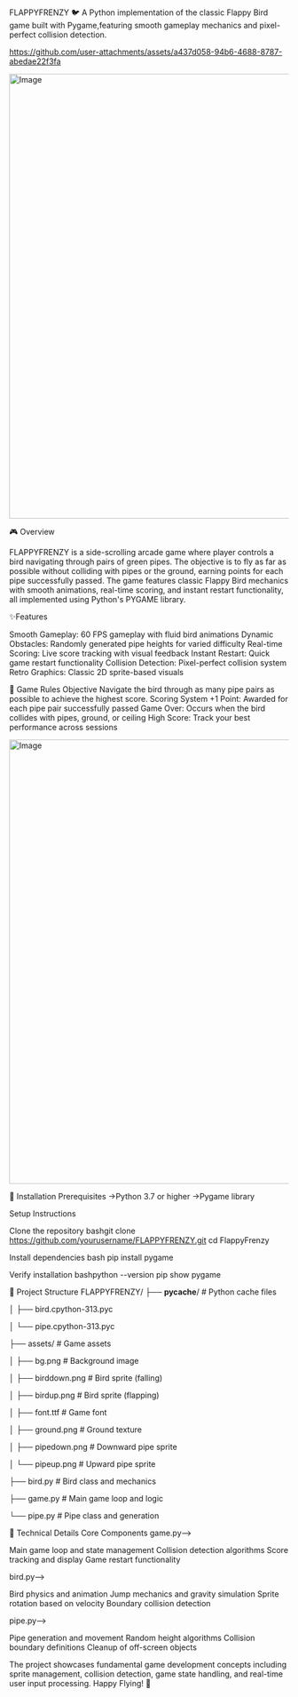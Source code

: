 FLAPPYFRENZY 🐦
A Python implementation of the classic Flappy Bird game built with Pygame,featuring smooth gameplay mechanics and pixel-perfect collision detection.


https://github.com/user-attachments/assets/a437d058-94b6-4688-8787-abedae22f3fa





<img width="610" height="801" alt="Image" src="https://github.com/user-attachments/assets/34ea741b-1705-4ba7-89fc-62b70d98cfeb" />



🎮 Overview

FLAPPYFRENZY is a side-scrolling arcade game where player controls a bird navigating through pairs of green pipes. The objective is to fly as far as possible without
colliding with pipes or the ground, earning points for each pipe successfully passed.
The game features classic Flappy Bird mechanics with smooth animations, real-time scoring, and instant restart functionality, all implemented using Python's PYGAME library.

✨Features

Smooth Gameplay: 60 FPS gameplay with fluid bird animations
Dynamic Obstacles: Randomly generated pipe heights for varied difficulty
Real-time Scoring: Live score tracking with visual feedback
Instant Restart: Quick game restart functionality
Collision Detection: Pixel-perfect collision system
Retro Graphics: Classic 2D sprite-based visuals

🎯 Game Rules
Objective
Navigate the bird through as many pipe pairs as possible to achieve the highest score.
Scoring System
+1 Point: Awarded for each pipe pair successfully passed
Game Over: Occurs when the bird collides with pipes, ground, or ceiling
High Score: Track your best performance across sessions

<img width="608" height="800" alt="Image" src="https://github.com/user-attachments/assets/1202c3ad-229c-4ef3-b5a7-36c41b555bb1" />


🚀 Installation
Prerequisites
->Python 3.7 or higher
->Pygame library

Setup Instructions

Clone the repository
bashgit clone https://github.com/yourusername/FLAPPYFRENZY.git
cd FlappyFrenzy

Install dependencies
bash pip install pygame

Verify installation
bashpython --version
pip show pygame


📁 Project Structure
FLAPPYFRENZY/
├── __pycache__/           # Python cache files

│   ├── bird.cpython-313.pyc

│   └── pipe.cpython-313.pyc

├── assets/                # Game assets

│   ├── bg.png            # Background image

│   ├── birddown.png      # Bird sprite (falling)

│   ├── birdup.png        # Bird sprite (flapping)

│   ├── font.ttf          # Game font

│   ├── ground.png        # Ground texture

│   ├── pipedown.png      # Downward pipe sprite

│   └── pipeup.png        # Upward pipe sprite

├── bird.py               # Bird class and mechanics

├── game.py               # Main game loop and logic

└── pipe.py               # Pipe class and generation



🔧 Technical Details
Core Components
game.py-->

Main game loop and state management
Collision detection algorithms
Score tracking and display
Game restart functionality

bird.py-->

Bird physics and animation
Jump mechanics and gravity simulation
Sprite rotation based on velocity
Boundary collision detection

pipe.py-->

Pipe generation and movement
Random height algorithms
Collision boundary definitions
Cleanup of off-screen objects

The project showcases fundamental game development concepts including sprite management, collision detection,
game state handling, and real-time user input processing.
Happy Flying! 🚀


